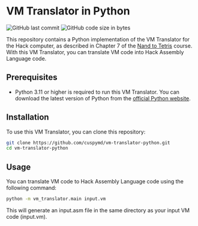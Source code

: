 # VM Translator in Python

![GitHub last commit](https://img.shields.io/github/last-commit/cuspymd/vm-translator-python)
![GitHub code size in bytes](https://img.shields.io/github/languages/code-size/cuspymd/vm-translator-python)

This repository contains a Python implementation of the VM Translator for the Hack computer, as described in Chapter 7 of the [Nand to Tetris](https://www.nand2tetris.org/) course. With this VM Translator, you can translate VM code into Hack Assembly Language code.

## Prerequisites

- Python 3.11 or higher is required to run this VM Translator. You can download the latest version of Python from the [official Python website](https://www.python.org/downloads/).

## Installation

To use this VM Translator, you can clone this repository:

```bash
git clone https://github.com/cuspymd/vm-translator-python.git
cd vm-translator-python
```

## Usage

You can translate VM code to Hack Assembly Language code using the following command:

```bash
python -m vm_translator.main input.vm
```

This will generate an input.asm file in the same directory as your input VM code (input.vm).
